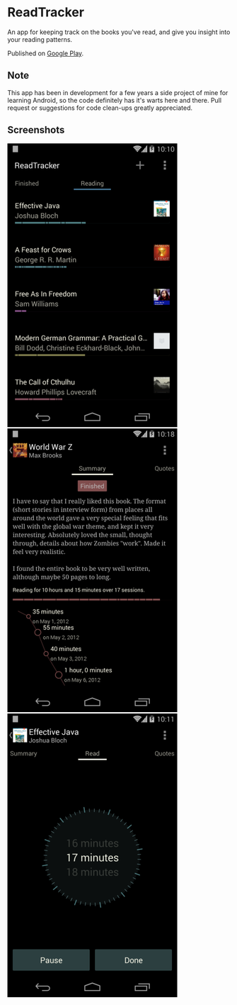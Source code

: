 # ReadTracker

An app for keeping track on the books you've read, and give you insight into your reading patterns.

Published on [Google Play](https://play.google.com/store/apps/details?id=com.readtracker).

## Note

This app has been in development for a few years a side project of mine for learning Android, so the code definitely has it's warts here and there. Pull request or suggestions for code clean-ups greatly appreciated.

## Screenshots

![Alt text](/gh-img/home.png?raw=true "Home screen")
![Alt text](/gh-img/session-log.png?raw=true "Session Log")
![Alt text](/gh-img/tracking.png?raw=true "Time tracking")